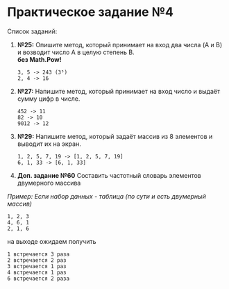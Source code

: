 # Практическое задание №4

Список заданий:

1. **№25:**  Опишите метод, который принимает на вход два числа (A и B)
и возводит число A в целую степень B.  
    **без Math.Pow!**

    `3, 5 -> 243 (3⁵)`  
`2, 4 -> 16`



2. **№27:**  Напишите метод, который принимает на вход число и выдаёт сумму цифр в числе.

    `452 -> 11`  
`82 -> 10`  
`9012 -> 12`

3. **№29:**  Напишите метод, который задаёт массив из 8 элементов и выводит их на экран.

    `1, 2, 5, 7, 19 -> [1, 2, 5, 7, 19]`  
`6, 1, 33 -> [6, 1, 33]`


4. **Доп. задание №60** Составить частотный словарь элементов двумерного массива  

_Пример:
Если набор данных - таблица (по сути и есть двумерный массив)_
```
1, 2, 3
4, 6, 1
2, 1, 6
```
на выходе ожидаем получить
```
1 встречается 3 раза
2 встречается 2 раз
3 встречается 1 раз
4 встречается 1 раз
6 встречается 2 раза
```